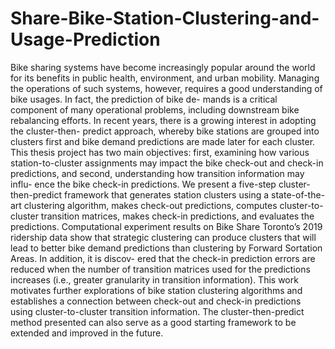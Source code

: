 # Share-Bike-Station-Clustering-and-Usage-Prediction


Bike sharing systems have become increasingly popular around the world for its benefits in public health, environment, and urban mobility. Managing the operations of such systems, however, requires a good understanding of bike usages. In fact, the prediction of bike de- mands is a critical component of many operational problems, including downstream bike rebalancing efforts. In recent years, there is a growing interest in adopting the cluster-then- predict approach, whereby bike stations are grouped into clusters first and bike demand predictions are made later for each cluster. This thesis project has two main objectives: first, examining how various station-to-cluster assignments may impact the bike check-out and check-in predictions, and second, understanding how transition information may influ- ence the bike check-in predictions. We present a five-step cluster-then-predict framework that generates station clusters using a state-of-the-art clustering algorithm, makes check-out predictions, computes cluster-to-cluster transition matrices, makes check-in predictions, and evaluates the predictions. Computational experiment results on Bike Share Toronto’s 2019 ridership data show that strategic clustering can produce clusters that will lead to better bike demand predictions than clustering by Forward Sortation Areas. In addition, it is discov- ered that the check-in prediction errors are reduced when the number of transition matrices used for the predictions increases (i.e., greater granularity in transition information). This work motivates further explorations of bike station clustering algorithms and establishes a connection between check-out and check-in predictions using cluster-to-cluster transition information. The cluster-then-predict method presented can also serve as a good starting framework to be extended and improved in the future.
